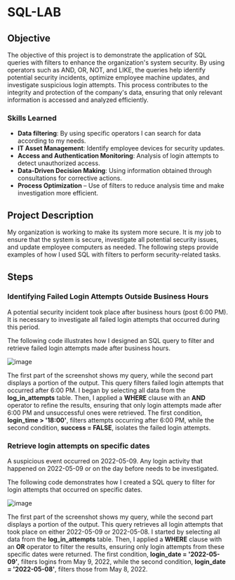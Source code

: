 # SQL-LAB

## Objective

The objective of this project is to demonstrate the application of SQL queries with filters to enhance the organization's system security. By using operators such as AND, OR, NOT, and LIKE, the queries help identify potential security incidents, optimize employee machine updates, and investigate suspicious login attempts. This process contributes to the integrity and protection of the company's data, ensuring that only relevant information is accessed and analyzed efficiently.

### Skills Learned

- **Data filtering**: By using specific operators I can search for data according to my needs.
- **IT Asset Management**: ​​Identify employee devices for security updates.
- **Access and Authentication Monitoring**: Analysis of login attempts to detect unauthorized access.
- **Data-Driven Decision Making**: Using information obtained through consultations for corrective actions.
- **Process Optimization** – Use of filters to reduce analysis time and make investigation more efficient.

## Project Description

My organization is working to make its system more secure. It is my job to ensure that the system is secure, investigate all potential security issues, and update employee computers as needed. The following steps provide examples of how I used SQL with filters to perform security-related tasks.

## Steps

### Identifying Failed Login Attempts Outside Business Hours

A potential security incident took place after business hours (post 6:00 PM). It is necessary to investigate all failed login attempts that occurred during this period.  

The following code illustrates how I designed an SQL query to filter and retrieve failed login attempts made after business hours.

![image](https://github.com/user-attachments/assets/f5f75bec-9871-45c6-8cdf-82f0b001d738)

The first part of the screenshot shows my query, while the second part displays a portion of the output. This query filters failed login attempts that occurred after 6:00 PM. I began by selecting all data from the **log_in_attempts** table. Then, I applied a **WHERE** clause with an **AND** operator to refine the results, ensuring that only login attempts made after 6:00 PM and unsuccessful ones were retrieved. The first condition, **login_time > '18:00'**, filters attempts occurring after 6:00 PM, while the second condition, **success = FALSE**, isolates the failed login attempts.

### Retrieve login attempts on specific dates

A suspicious event occurred on 2022-05-09. Any login activity that happened on 2022-05-09 or on the day before needs to be investigated.

The following code demonstrates how I created a SQL query to filter for login attempts that occurred on specific dates.

![image](https://github.com/user-attachments/assets/25f5de65-7969-417d-baf9-205a718e6122)

The first part of the screenshot shows my query, while the second part displays a portion of the output. This query retrieves all login attempts that took place on either 2022-05-09 or 2022-05-08. I started by selecting all data from the **log_in_attempts** table. Then, I applied a **WHERE** clause with an **OR** operator to filter the results, ensuring only login attempts from these specific dates were returned. The first condition, **login_date = '2022-05-09'**, filters logins from May 9, 2022, while the second condition, **login_date = '2022-05-08'**, filters those from May 8, 2022.
